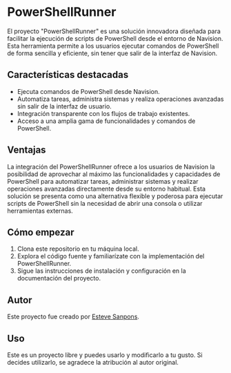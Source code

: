 # PowerShellRunner

El proyecto "PowerShellRunner" es una solución innovadora diseñada para facilitar la ejecución de scripts de PowerShell desde el entorno de Navision. Esta herramienta permite a los usuarios ejecutar comandos de PowerShell de forma sencilla y eficiente, sin tener que salir de la interfaz de Navision.

## Características destacadas

- Ejecuta comandos de PowerShell desde Navision.
- Automatiza tareas, administra sistemas y realiza operaciones avanzadas sin salir de la interfaz de usuario.
- Integración transparente con los flujos de trabajo existentes.
- Acceso a una amplia gama de funcionalidades y comandos de PowerShell.

## Ventajas

La integración del PowerShellRunner ofrece a los usuarios de Navision la posibilidad de aprovechar al máximo las funcionalidades y capacidades de PowerShell para automatizar tareas, administrar sistemas y realizar operaciones avanzadas directamente desde su entorno habitual. Esta solución se presenta como una alternativa flexible y poderosa para ejecutar scripts de PowerShell sin la necesidad de abrir una consola o utilizar herramientas externas.

## Cómo empezar

1. Clona este repositorio en tu máquina local.
2. Explora el código fuente y familiarízate con la implementación del PowerShellRunner.
3. Sigue las instrucciones de instalación y configuración en la documentación del proyecto.

## Autor

Este proyecto fue creado por [Esteve Sanpons](https://www.aesva.es/about/).

## Uso

Este es un proyecto libre y puedes usarlo y modificarlo a tu gusto. Si decides utilizarlo, se agradece la atribución al autor original.
